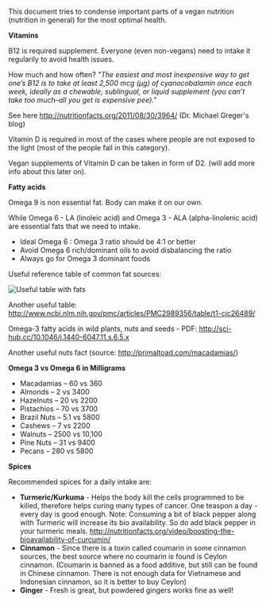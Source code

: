 This document tries to condense important parts of a vegan nutrition (nutrition in general) for the most optimal health.


**Vitamins**

B12 is required supplement. Everyone (even non-vegans) need to intake it regularily to avoid health issues.

How much and how often? 
*"The easiest and most inexpensive way to get one’s B12 is to take at least 2,500 mcg (µg) of cyanocobalamin once each week, ideally as a chewable, sublingual, or liquid supplement (you can’t take too much–all you get is expensive pee)."*

See here http://nutritionfacts.org/2011/08/30/3964/ (Dr. Michael Greger's blog)


Vitamin D is required in most of the cases where people are not exposed to the light (most of the people fall in this category).

Vegan supplements of Vitamin D can be taken in form of D2. (will add more info about this later on).

**Fatty acids**

Omega 9 is non essential fat. Body can make it on our own.

While Omega 6 - LA (linoleic acid) and Omega 3 - ALA (alpha-linolenic acid) are essential fats that we need to intake.

- Ideal Omega 6 : Omega 3 ratio should be 4:1 or better
- Avoid Omega 6 rich/dominant oils to avoid disbalancing the ratio
- Always go for Omega 3 dominant foods

Useful reference table of common fat sources:

![Useful table with fats](http://www.aneggadayisok.ca/wp-content/uploads/2012/09/dietary-fat.png)

Another useful table: http://www.ncbi.nlm.nih.gov/pmc/articles/PMC2989356/table/t1-cjc26489/

Omega-3 fatty acids in wild plants, nuts and seeds - PDF: http://sci-hub.cc/10.1046/j.1440-6047.11.s.6.5.x

Another useful nuts fact (source: http://primaltoad.com/macadamias/)

**Omega 3 vs Omega 6 in Milligrams**

- Macadamias – 60 vs 360
- Almonds – 2 vs 3400
- Hazelnuts – 20 vs 2200
- Pistachios – 70 vs 3700
- Brazil Nuts – 5.1 vs 5800
- Cashews – 7 vs 2200
- Walnuts – 2500 vs 10,100
- Pine Nuts – 31 vs 9400
- Pecans – 280 vs 5800


**Spices**

Recommended spices for a daily intake are:

- **Turmeric/Kurkuma** - Helps the body kill the cells programmed to be killed, therefore helps curing many types of cancer. One teaspon a day - every day is good enough. Note: Consuming a bit of black pepper along with Turmeric will increase its bio availability. So do add black pepper in your turmeric meals. http://nutritionfacts.org/video/boosting-the-bioavailability-of-curcumin/
- **Cinnamon** - Since there is a toxin called coumarin in some cinnamon sources, the best source where no coumarin is found is Ceylon cinnamon. (Coumarin is banned as a food additive, but still can be found in Chinese cinnamon. There is not enough data for Vietnamese and Indonesian cinnamon, so it is better to buy Ceylon)
- **Ginger** - Fresh is great, but powdered gingers works fine as well!
